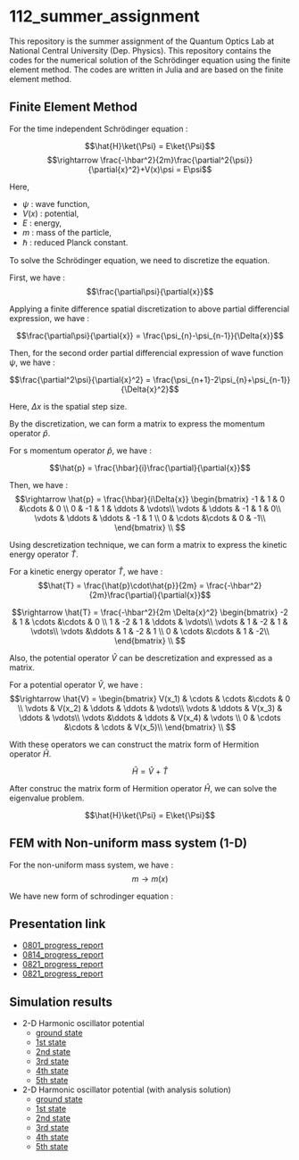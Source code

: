 # 112_summer_assignment

This repository is the summer assignment of the Quantum Optics Lab at National Central University (Dep. Physics). This repository contains the codes for the numerical solution of the Schrödinger equation using the finite element method. The codes are written in Julia and are based on the finite element method.

## Finite Element Method
For the time independent Schrödinger equation :

$$\hat{H}\ket{\Psi} = E\ket{\Psi}$$
$$\rightarrow \frac{-\hbar^2}{2m}\frac{\partial^2{\psi}}{\partial{x}^2}+V(x)\psi = E\psi$$

Here,
- $\psi$ : wave function,
- $V(x)$ : potential, 
- $E$ : energy, 
- $m$ : mass of the particle, 
- $\hbar$ : reduced Planck constant.

To solve the Schrödinger equation, we need to discretize the equation. 

First, we have :
$$\frac{\partial\psi}{\partial{x}}$$

Applying a finite difference spatial discretization to above partial differencial expression, we have :

$$\frac{\partial\psi}{\partial{x}} = \frac{\psi_{n}-\psi_{n-1}}{\Delta{x}}$$

Then, for the second order partial differencial expression of wave function $\psi$, we have :

$$\frac{\partial^2\psi}{\partial{x}^2} = \frac{\psi_{n+1}-2\psi_{n}+\psi_{n-1}}{\Delta{x}^2}$$

Here, $\Delta{x}$ is the spatial step size.

By the discretization, we can form a matrix to express the momentum operator $\hat{p}$.

For s momentum operator $\hat{p}$, we have :

$$\hat{p} = \frac{\hbar}{i}\frac{\partial}{\partial{x}}$$
    
Then, we have :
$$\rightarrow \hat{p} = \frac{\hbar}{i\Delta{x}}
\begin{bmatrix}
-1 & 1 & 0 &\cdots & 0 \\
0 & -1 & 1 & \ddots & \vdots\\
\vdots & \ddots & -1 & 1  & 0\\
\vdots & \ddots & \ddots & -1 & 1 \\
0 & \cdots &\cdots & 0 & -1\\
\end{bmatrix}
\\
$$

Using descretization technique, we can form a matrix to express the kinetic energy operator $\hat{T}$.

For a kinetic energy operator $\hat{T}$, we have :
$$\hat{T} = \frac{\hat{p}\cdot\hat{p}}{2m} = \frac{-\hbar^2}{2m}\frac{\partial}{\partial{x}}$$

$$\rightarrow \hat{T} = \frac{-\hbar^2}{2m \Delta{x}^2}
\begin{bmatrix}
-2 & 1 & \cdots &\cdots & 0 \\
1 & -2 & 1 & \ddots & \vdots\\
\vdots & 1 & -2 & 1  & \vdots\\
\vdots &\ddots & 1 & -2 & 1 \\
0 & \cdots &\cdots & 1 & -2\\
\end{bmatrix}
\\
$$

Also, the potential operator $\hat{V}$ can be descretization and expressed as a matrix.

For a potential operator $\hat{V}$, we have :
$$\rightarrow \hat{V} = 
\begin{bmatrix}
V(x_1) & \cdots & \cdots &\cdots & 0 \\
\vdots & V(x_2) & \ddots & \ddots & \vdots\\
\vdots & \ddots & V(x_3) & \ddots  & \vdots\\
\vdots &\ddots & \ddots & V(x_4) & \vdots \\
0 & \cdots &\cdots & \cdots & V(x_5)\\
\end{bmatrix}
\\
$$

With these operators we can construct the matrix form of Hermition operator $\hat{H}$.

$$\hat{H} = \hat{V}+\hat{T}$$

After construc the matrix form of Hermition operator $\hat{H}$, we can solve the eigenvalue problem.

$$\hat{H}\ket{\Psi} = E\ket{\Psi}$$

## FEM with Non-uniform mass system (1-D)

For the non-uniform mass system, we have :
$$m\rightarrow{m(x)}$$

We have new form of schrodinger equation :


## Presentation link

- [0801_progress_report](https://nightlan1015297.github.io/112_summer_assignment/slides/0801_pogress_reports_Raw.html)
- [0814_progress_report](https://nightlan1015297.github.io/112_summer_assignment/slides/0814_pogress_reports_Raw.html)
- [0821_progress_report](https://nightlan1015297.github.io/112_summer_assignment/slides/0821_pogress_reports_Raw.html)
- [0821_progress_report](https://nightlan1015297.github.io/112_summer_assignment/slides/0905_pogress_reports_Raw.html)


## Simulation results
- 2-D Harmonic oscillator potential
    - [ground state](https://nightlan1015297.github.io/112_summer_assignment/result/2-d_harmonic_oscillator_potential/py-no0state.html)
    - [1st state](https://nightlan1015297.github.io/112_summer_assignment/result/2-d_harmonic_oscillator_potential/py-no1state.html)
    - [2nd state](https://nightlan1015297.github.io/112_summer_assignment/result/2-d_harmonic_oscillator_potential/py-no2state.html)
    - [3rd state](https://nightlan1015297.github.io/112_summer_assignment/result/2-d_harmonic_oscillator_potential/py-no3state.html)
    - [4th state](https://nightlan1015297.github.io/112_summer_assignment/result/2-d_harmonic_oscillator_potential/py-no4state.html)
    - [5th state](https://nightlan1015297.github.io/112_summer_assignment/result/2-d_harmonic_oscillator_potential/py-no5state.html)
- 2-D Harmonic oscillator potential (with analysis solution)
    - [ground state](https://nightlan1015297.github.io/112_summer_assignment/result/2-D_harmonic_oscillator_potential_with_analysis_sol/0th_eigenvec.html)
    - [1st state](https://nightlan1015297.github.io/112_summer_assignment/result/2-D_harmonic_oscillator_potential_with_analysis_sol/1st_eigenvec.html)
    - [2nd state](https://nightlan1015297.github.io/112_summer_assignment/result/2-D_harmonic_oscillator_potential_with_analysis_sol/2nd_eigenvec.html)
    - [3rd state](https://nightlan1015297.github.io/112_summer_assignment/result/2-D_harmonic_oscillator_potential_with_analysis_sol/3rd_eigenvec.html)
    - [4th state](https://nightlan1015297.github.io/112_summer_assignment/result/2-D_harmonic_oscillator_potential_with_analysis_sol/4th_eigenvec.html)
    - [5th state](https://nightlan1015297.github.io/112_summer_assignment/result/2-D_harmonic_oscillator_potential_with_analysis_sol/5th_eigenvec.html)